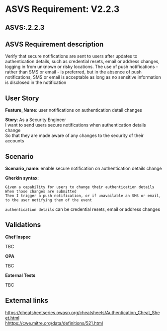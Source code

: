 # ASVS Requirement: V2.2.3

## ASVS:.2.2.3

## ASVS Requirement description

Verify that secure notifications are sent to users after updates to authentication details, such as credential resets, email or address changes, logging in from unknown or risky locations. The use of push notifications - rather than SMS or email - is preferred, but in the absence of push notifications, SMS or email is acceptable as long as no sensitive information is disclosed in the notification

## User Story

**Feature_Name**: user notifications on authentication detail changes

**Story**:
As a Security Engineer\
I want to send users secure notifications when authentication details change\
So that they are made aware of any changes to the security of their accounts

## Scenario

**Scenario_name**: enable secure notification on authentication details change

**Gherkin syntax**:

```gherkin
Given a capability for users to change their authentication details
When those changes are submitted
Then I trigger a push notification, or if unavailable an SMS or email, to the user notifying them of the event
```

`authentication details` can be credential resets, email or address changes

## Validations

**Chef Inspec**

TBC

**OPA**

TBC

**External Tests**

TBC

## External links

<https://cheatsheetseries.owasp.org/cheatsheets/Authentication_Cheat_Sheet.html> \
<hhttps://cwe.mitre.org/data/definitions/521.html>

